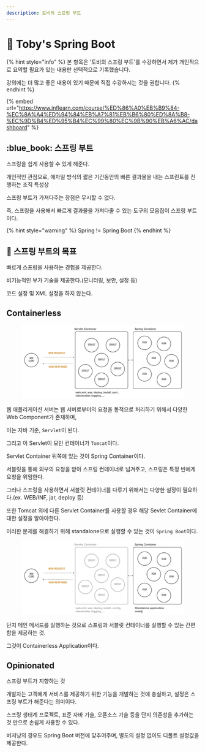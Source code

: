 ```yaml
---
description: 토비의 스프링 부트
---
```


# 🌱 Toby's Spring Boot

{% hint style="info" %}
본 항목은 '토비의 스프링 부트'를 수강하면서 제가 개인적으로 요약할 필요가 있는 내용만 선택적으로 기록했습니다.

강의에는 더 많고 좋은 내용이 있기 때문에 직접 수강하시는 것을 권합니다.&#x20;
{% endhint %}

{% embed url="https://www.inflearn.com/course/%ED%86%A0%EB%B9%84-%EC%8A%A4%ED%94%84%EB%A7%81%EB%B6%80%ED%8A%B8-%EC%9D%B4%ED%95%B4%EC%99%80%EC%9B%90%EB%A6%AC/dashboard" %}

## :blue\_book: 스프링 부트

스프링을 쉽게 사용할 수 있게 해준다.

개인적인 관점으로, 애자일 방식의 짧은 기간동안의 빠른 결과물을 내는 스프린트를 진행하는 조직 특성상

스프링 부트가 가져다주는 장점은 무시할 수 없다.

즉, 스프링을 사용해서 빠르게 결과물을 가져다줄 수 있는 도구의 모음집이 스프링 부트이다.&#x20;

{% hint style="warning" %}
Spring != Spring Boot
{% endhint %}

## 🎯 스프링 부트의 목표

빠르게 스프링을 사용하는 경험을 제공한다.

비기능적인 부가 기술을 제공한다.(모니터링, 보안, 설정 등)

코드 설정 및 XML 설정을 하지 않는다.



## Containerless

<figure><img src="../../.gitbook/assets/image (1) (1) (1) (1) (1) (1).png" alt=""><figcaption></figcaption></figure>

웹 애플리케이션 서버는 웹 서버로부터의 요청을 동적으로 처리하기 위해서 다양한 Web Component가 존재하며,

이는 자바 기준, `Servlet`이 된다.

그리고 이 Servlet이 모인 컨테이너가 `Tomcat`이다.

Servlet Container 뒤쪽에 있는 것이 Spring Container이다.

서블릿을 통해 외부의 요청을 받아 스프링 컨테이너로 넘겨주고, 스프링은 특정 빈에게 요청을 위임한다.

그러나 스프링을 사용하면서 서블릿 컨테이너를 다루기 위해서는 다양한 설정이 필요하다.(ex. WEB/INF, jar, deploy 등)

또한 Tomcat 외에 다른 Servlet Container를 사용할 경우 해당 Sevlet Container에 대한 설정을 알아야한다.

이러한 문제를 해결하기 위해 standalone으로 실행할 수 있는 것이 `Spring Boot`이다.

<figure><img src="../../.gitbook/assets/image (2) (1) (1) (1).png" alt=""><figcaption></figcaption></figure>

단지 메인 메서드를 실행하는 것으로 스프링과 서블릿 컨테이너를 실행할 수 있는 간편함을 제공하는 것.

그것이 Containerless Application이다.

## Opinionated

스프링 부트가 지향하는 것

개발자는 고객에게 서비스를 제공하기 위한 기능을 개발하는 것에 충실하고, 설정은 스프링 부트가 해준다는 의미이다.

스프링 생태계 프로젝트, 표준 자바 기술, 오픈소스 기술 등을 단지 의존성을 추가하는 것 만으로 손쉽게 사용할 수 있다.

버저닝의 경우도 Spring Boot 버전에 맞추어주며, 별도의 설정 없이도 디폴트 설정값을 제공한다.







